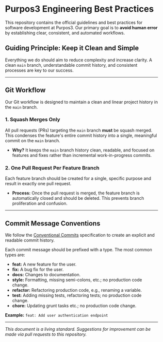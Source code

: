 # Purpos3 Engineering Best Practices

This repository contains the official guidelines and best practices for software development at Purpos3. Our primary goal is to **avoid human error** by establishing clear, consistent, and automated workflows.

## Guiding Principle: Keep it Clean and Simple

Everything we do should aim to reduce complexity and increase clarity. A clean `main` branch, understandable commit history, and consistent processes are key to our success.

---

## Git Workflow

Our Git workflow is designed to maintain a clean and linear project history in the `main` branch.

### 1. Squash Merges Only

All pull requests (PRs) targeting the `main` branch **must** be squash merged. This condenses the feature's entire commit history into a single, meaningful commit on the `main` branch.

*   **Why?** It keeps the `main` branch history clean, readable, and focused on features and fixes rather than incremental work-in-progress commits.

### 2. One Pull Request Per Feature Branch

Each feature branch should be created for a single, specific purpose and result in exactly one pull request.

*   **Process:** Once the pull request is merged, the feature branch is automatically closed and should be deleted. This prevents branch proliferation and confusion.

---

## Commit Message Conventions

We follow the [Conventional Commits](https://www.conventionalcommits.org/en/v1.0.0/) specification to create an explicit and readable commit history.

Each commit message should be prefixed with a type. The most common types are:

*   **feat:** A new feature for the user.
*   **fix:** A bug fix for the user.
*   **docs:** Changes to documentation.
*   **style:** Formatting, missing semi-colons, etc.; no production code change.
*   **refactor:** Refactoring production code, e.g., renaming a variable.
*   **test:** Adding missing tests, refactoring tests; no production code change.
*   **chore:** Updating grunt tasks etc.; no production code change.

**Example:** `feat: Add user authentication endpoint`

---

*This document is a living standard. Suggestions for improvement can be made via pull requests to this repository.*